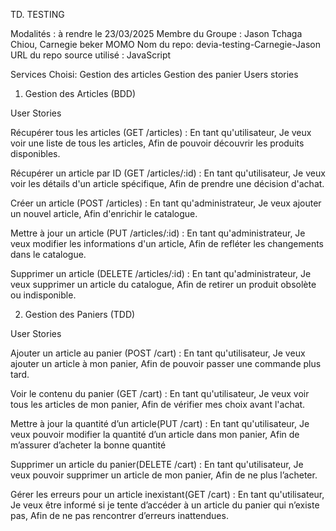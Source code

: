 TD. TESTING 

Modalités : à rendre le 23/03/2025
Membre du Groupe : Jason Tchaga Chiou, Carnegie beker MOMO
Nom du repo: devia-testing-Carnegie-Jason
URL du repo source utilisé : JavaScript

Services Choisi:
Gestion des articles
Gestion des panier
Users stories

1. Gestion des Articles (BDD)

User Stories

Récupérer tous les articles (GET /articles) :
En tant qu'utilisateur,
Je veux voir une liste de tous les articles,
Afin de pouvoir découvrir les produits disponibles.

Récupérer un article par ID (GET /articles/:id) :
En tant qu'utilisateur,
Je veux voir les détails d'un article spécifique,
Afin de prendre une décision d'achat.

Créer un article (POST /articles) :
En tant qu'administrateur,
Je veux ajouter un nouvel article,
Afin d'enrichir le catalogue.

Mettre à jour un article (PUT /articles/:id) :
En tant qu'administrateur,
Je veux modifier les informations d'un article,
Afin de refléter les changements dans le catalogue.

Supprimer un article (DELETE /articles/:id) :
En tant qu'administrateur,
Je veux supprimer un article du catalogue,
Afin de retirer un produit obsolète ou indisponible.

2. Gestion des Paniers (TDD)

User Stories

Ajouter un article au panier (POST /cart) :
En tant qu'utilisateur,
Je veux ajouter un article à mon panier,
Afin de pouvoir passer une commande plus tard.

Voir le contenu du panier (GET /cart) :
En tant qu'utilisateur,
Je veux voir tous les articles de mon panier,
Afin de vérifier mes choix avant l'achat.

Mettre à jour la quantité d’un article(PUT /cart) : 
En tant qu'utilisateur,
Je veux pouvoir modifier la quantité d’un article dans mon panier,
Afin de m’assurer d’acheter la bonne quantité

Supprimer un article du panier(DELETE /cart) : 
En tant qu'utilisateur,
Je veux pouvoir supprimer un article de mon panier,
Afin de ne plus l’acheter.

Gérer les erreurs pour un article inexistant(GET /cart) : 
En tant qu'utilisateur,
Je veux être informé si je tente d’accéder à un article du panier qui n’existe pas,
Afin de ne pas rencontrer d’erreurs inattendues.

